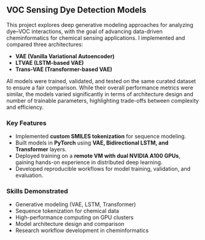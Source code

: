 ## VOC Sensing Dye Detection Models

This project explores deep generative modeling approaches for analyzing dye–VOC interactions, with the goal of advancing data-driven cheminformatics for chemical sensing applications. I implemented and compared three architectures:  

- **VAE (Vanilla Variational Autoencoder)**  
- **LTVAE (LSTM-based VAE)**  
- **Trans-VAE (Transformer-based VAE)**  

All models were trained, validated, and tested on the same curated dataset to ensure a fair comparison. While their overall performance metrics were similar, the models varied significantly in terms of architecture design and number of trainable parameters, highlighting trade-offs between complexity and efficiency.  

### Key Features
- Implemented **custom SMILES tokenization** for sequence modeling.  
- Built models in **PyTorch** using **VAE, Bidirectional LSTM, and Transformer** layers.  
- Deployed training on a **remote VM with dual NVIDIA A100 GPUs**, gaining hands-on experience in distributed deep learning.  
- Developed reproducible workflows for model training, validation, and evaluation.  

### Skills Demonstrated
- Generative modeling (VAE, LSTM, Transformer)  
- Sequence tokenization for chemical data  
- High-performance computing on GPU clusters  
- Model architecture design and comparison  
- Research workflow development in cheminformatics
